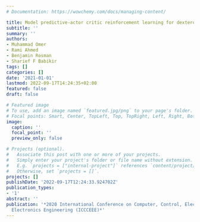 ```yaml
---
# Documentation: https://wowchemy.com/docs/managing-content/

title: Model predictive-actor critic reinforcement learning for dexterous manipulation
subtitle: ''
summary: ''
authors:
- Muhammad Omer
- Rami Ahmed
- Benjamin Rosman
- Sharief F Babikir
tags: []
categories: []
date: '2021-01-01'
lastmod: 2022-09-17T14:24:35+02:00
featured: false
draft: false

# Featured image
# To use, add an image named `featured.jpg/png` to your page's folder.
# Focal points: Smart, Center, TopLeft, Top, TopRight, Left, Right, BottomLeft, Bottom, BottomRight.
image:
  caption: ''
  focal_point: ''
  preview_only: false

# Projects (optional).
#   Associate this post with one or more of your projects.
#   Simply enter your project's folder or file name without extension.
#   E.g. `projects = ["internal-project"]` references `content/project/deep-learning/index.md`.
#   Otherwise, set `projects = []`.
projects: []
publishDate: '2022-09-17T12:24:33.924702Z'
publication_types:
- '1'
abstract: ''
publication: '*2020 International Conference on Computer, Control, Electrical, and
  Electronics Engineering (ICCCEEE)*'
---
```

